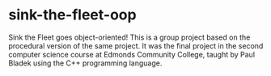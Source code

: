# sink-the-fleet-oop
Sink the Fleet goes object-oriented!  This is a group project based on the procedural version of the same project. It was the final project in the second computer science course at Edmonds Community College, taught by Paul Bladek using the C++ programming language.
